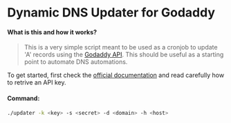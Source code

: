 # Dynamic DNS Updater for Godaddy

#### What is this and how it works?

> This is a very simple script meant to be used as a cronjob to update 'A' records using the [Godaddy API](https://developer.godaddy.com/doc/endpoint/domains#/v1/recordGet). This should be useful as a starting point to automate DNS automations.

To get started, first check the [official documentation](https://developer.godaddy.com/getstarted) and read carefully how to retrive an API key.


#### Command:
```sh
./updater -k <key> -s <secret> -d <domain> -h <host>

```
